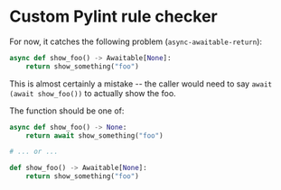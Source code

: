 # Custom Pylint rule checker

For now, it catches the following problem (`async-awaitable-return`):

```python
async def show_foo() -> Awaitable[None]:
    return show_something("foo")
```

This is almost certainly a mistake -- the caller would need to say `await (await
show_foo())` to actually show the foo.

The function should be one of:

```python
async def show_foo() -> None:
    return await show_something("foo")

# ... or ...

def show_foo() -> Awaitable[None]:
    return show_something("foo")
```

